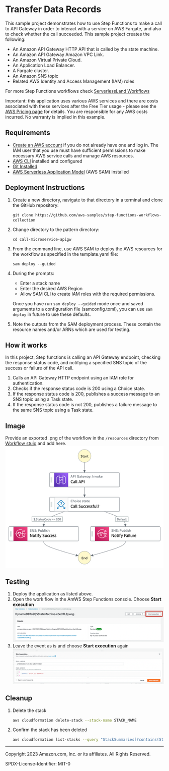 # Transfer Data Records

This sample project demonstrates how to use Step Functions to make a call to API Gateway in order to interact with a service on AWS Fargate, and also to check whether the call succeeded. This sample project creates the following:

* An Amazon API Gateway HTTP API that is called by the state machine.
* An Amazon API Gateway Amazon VPC Link.
* An Amazon Virtual Private Cloud.
* An Application Load Balancer.
* A Fargate cluster.
* An Amazon SNS topic
* Related AWS Identity and Access Management (IAM) roles

For more Step Functions workflows check [ServerlessLand Workflows](https://serverlessland.com/workflows)

Important: this application uses various AWS services and there are costs associated with these services after the Free Tier usage - please see the [AWS Pricing page](https://aws.amazon.com/pricing/) for details. You are responsible for any AWS costs incurred. No warranty is implied in this example.

## Requirements

* [Create an AWS account](https://portal.aws.amazon.com/gp/aws/developer/registration/index.html) if you do not already have one and log in. The IAM user that you use must have sufficient permissions to make necessary AWS service calls and manage AWS resources.
* [AWS CLI](https://docs.aws.amazon.com/cli/latest/userguide/install-cliv2.html) installed and configured
* [Git Installed](https://git-scm.com/book/en/v2/Getting-Started-Installing-Git)
* [AWS Serverless Application Model](https://docs.aws.amazon.com/serverless-application-model/latest/developerguide/serverless-sam-cli-install.html) (AWS SAM) installed

## Deployment Instructions

1. Create a new directory, navigate to that directory in a terminal and clone the GitHub repository:
    ``` 
    git clone https://github.com/aws-samples/step-functions-workflows-collection
    ```
1. Change directory to the pattern directory:
    ```
    cd call-microservice-apigw
    ```
1. From the command line, use AWS SAM to deploy the AWS resources for the workflow as specified in the template.yaml file:
    ```
    sam deploy --guided
    ```
1. During the prompts:
    * Enter a stack name
    * Enter the desired AWS Region
    * Allow SAM CLI to create IAM roles with the required permissions.

    Once you have run `sam deploy --guided` mode once and saved arguments to a configuration file (samconfig.toml), you can use `sam deploy` in future to use these defaults.

1. Note the outputs from the SAM deployment process. These contain the resource names and/or ARNs which are used for testing.

## How it works

In this project, Step functions is calling an API Gateway endpoint, checking the response status code, and notifying a specified SNS topic of the success or failure of the API call.

1.	Calls an API Gateway HTTP endpoint using an IAM role for authentication.
2.	Checks if the response status code is 200 using a Choice state.
3.	If the response status code is 200, publishes a success message to an SNS topic using a Task state.
4.	If the response status code is not 200, publishes a failure message to the same SNS topic using a Task state.

## Image
Provide an exported .png of the workflow in the `/resources` directory from [Workflow stuio](https://docs.aws.amazon.com/step-functions/latest/dg/workflow-studio.html) and add here.
![image](./resources/statemachine.png)

## Testing

1. Deploy the application as listed above.
2. Open the work flow in the AmWS Step Functions console. Choose **Start execution** ![image](./resources/test01.png)
1. Leave the event as is and choose **Start execution** again ![image](./resources/test02.png)

## Cleanup
 
1. Delete the stack
    ```bash
    aws cloudformation delete-stack --stack-name STACK_NAME
    ```
1. Confirm the stack has been deleted
    ```bash
    aws cloudformation list-stacks --query "StackSummaries[?contains(StackName,'STACK_NAME')].StackStatus"
    ```
----
Copyright 2023 Amazon.com, Inc. or its affiliates. All Rights Reserved.

SPDX-License-Identifier: MIT-0
